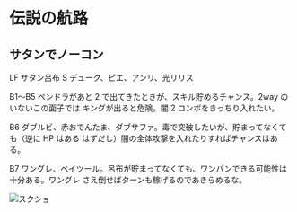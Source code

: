 # 伝説の航路 

## サタンでノーコン

LF サタン呂布
S デューク、ピエ、アンリ、光リリス

B1〜B5 ペンドラがあと 2 で出てきたときが、スキル貯めるチャンス。2way のいないこの面子では
キングが出ると危険。闇 2 コンボをきっちり入れたい。

B6 ダブルビ、赤おでんたま、ダブサファ。毒で突破したいが、貯まってなくても（逆に HP はある
はずだし）闇の全体攻撃を入れたりすればチャンスはある。

B7 ワングレ、ベイツール。呂布が貯まってなくても、ワンパンできる可能性は十分ある。ワングレ
さえ倒せばターンも稼げるのであきらめるな。

![スクショ](http://i.imgur.com/bRcYZHrl.jpg )

<!-- vim: set tw=90 filetype=markdown : -->

